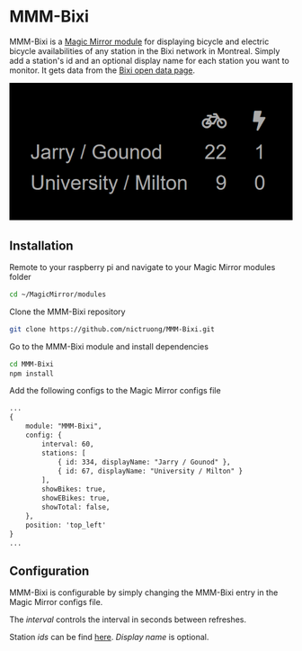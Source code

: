 # MMM-Bixi

MMM-Bixi is a [Magic Mirror module](https://magicmirror.builders/) for displaying bicycle and electric bicycle availabilities of any station in the Bixi network in Montreal. Simply add a station's id and an optional display name for each station you want to monitor. It gets data from the [Bixi open data page](https://www.bixi.com/en/page-27).

![example](/screenshot.png)

## Installation

Remote to your raspberry pi and navigate to your Magic Mirror modules folder

```bash
cd ~/MagicMirror/modules
```

Clone the MMM-Bixi repository

```bash
git clone https://github.com/nictruong/MMM-Bixi.git
```

Go to the MMM-Bixi module and install dependencies

```bash
cd MMM-Bixi
npm install
```

Add the following configs to the Magic Mirror configs file

```
...
{
    module: "MMM-Bixi",
    config: {
        interval: 60,
        stations: [
            { id: 334, displayName: "Jarry / Gounod" }, 
            { id: 67, displayName: "University / Milton" }
        ],
        showBikes: true,
        showEBikes: true,
        showTotal: false,
    },
    position: 'top_left'
}
...
```

## Configuration

MMM-Bixi is configurable by simply changing the MMM-Bixi entry in the Magic Mirror configs file.

The *interval* controls the interval in seconds between refreshes.

Station *ids* can be find [here](https://api-core.bixi.com/gbfs/en/station_information.json). *Display name* is optional.
